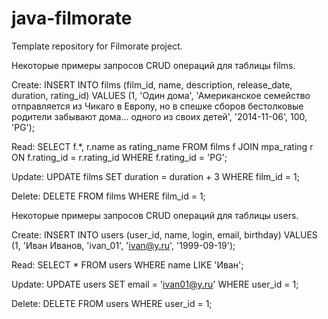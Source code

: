 # java-filmorate
Template repository for Filmorate project.

Некоторые примеры запросов CRUD операций для таблицы films.

Create:
INSERT INTO films (film_id, name, description, release_date, duration, rating_id)
VALUES (1, 'Один дома', 'Американское семейство отправляется из Чикаго в Европу,
но в спешке сборов бестолковые родители забывают дома... одного из своих детей', '2014-11-06', 100, 'PG');

Read:
SELECT f.*, r.name as rating_name
FROM films f
JOIN mpa_rating r ON f.rating_id = r.rating_id
WHERE f.rating_id = 'PG';

Update:
UPDATE films
SET duration = duration + 3
WHERE film_id = 1;

Delete:
DELETE FROM films
WHERE film_id = 1;


Некоторые примеры запросов CRUD операций для таблицы users.

Create:
INSERT INTO users (user_id, name, login, email, birthday)
VALUES (1, 'Иван Иванов, 'ivan_01', 'ivan@y.ru', '1999-09-19');

Read:
SELECT * FROM users
WHERE name LIKE 'Иван';

Update:
UPDATE users
SET email = 'ivan01@y.ru'
WHERE user_id = 1;

Delete:
DELETE FROM users
WHERE user_id = 1;
